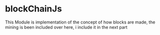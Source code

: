 # blockChainJs
This Module is implementation of the concept of how blocks are made,
the mining is been included over here, i include it in the next part
